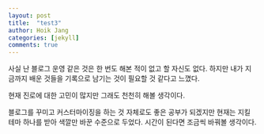 ```yaml
---
layout: post
title:  "test3"
author: Hoik Jang
categories: [jekyll]
comments: true
---
```



사실 난 블로그 운영 같은 것은 한 번도 해본 적이 없고 할 자신도 없다. 하지만 내가 지금까지 배운 것들을 기록으로 남기는 것이 필요할 것 같다고 느꼈다.

현재 진로에 대한 고민이 많지만 그래도 천천히 해볼 생각이다.

블로그를 꾸미고 커스터마이징을 하는 것 자체로도 좋은 공부가 되겠지만 현재는 지킬 테마 하나를 받아 색깔만 바꾼 수준으로 두었다. 시간이 된다면 조금씩 바꿔볼 생각이다.
